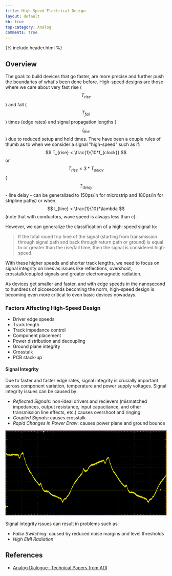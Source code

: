 ```yaml
---
title: High-Speed Electrical Design
layout: default
kb: true
top-category: Analog
comments: true
---
```


{% include header.html %}

## Overview

The goal: to build devices that go faster, are more precise and further push the boundaries of what's been done before. High-speed designs are those where we care about very fast rise ($$ T_{rise} $$) and fall ($$ T_{fall} $$) times (edge rates) and signal propagation lengths ($$ l_{line} $$) due to reduced setup and hold times. There have been a couple rules of thumb as to when we consider a signal "high-speed" such as if: $$ T_{rise} < \frac{1}{10*f_{clock}} $$ or $$ T_{rise} < 3*T_{delay} $$ ($$ T_{delay} $$ - line delay - can be generalized to 150ps/in for microstrip and 180ps/in for stripline paths) or when $$ l_{line} < \frac{1}{10}*\lambda $$ (note that with conductors, wave speed is always less than _c_).

However, we can generalize the classification of a high-speed signal to:
> If the total round trip time of the signal (starting from transmission through signal path and back through return path or ground) is equal to or greater than the rise/fall time, then the signal is considered high-speed.

With these higher speeds and shorter track lengths, we need to focus on signal integrity on lines as issues like reflections, overshoot, crosstalk/coupled signals and greater electromagnetic radiation.

As devices get smaller and faster, and with edge speeds in the nanosecond to hundreds of picoseconds becoming the norm, high-speed design is becoming even more critical to even basic devices nowadays.

### Factors Affecting High-Speed Design

* Driver edge speeds
* Track length
* Track impedance control
* Component placement
* Power distribution and decoupling
* Ground plane integrity
* Crosstalk
* PCB stack-up

#### Signal Integrity

Due to faster and faster edge rates, signal integrity is crucially important across component variation, temperature and power supply voltages. Signal integrity issues can be caused by:
* _Reflected Signals_: non-ideal drivers and recievers (mismatched impedances, output resistance, input capacitance, and other transmission line effects, etc.) causes overshoot and ringing
* _Coupled Signals_: causes crosstalk
* _Rapid Changes in Power Draw_: causes power plane and ground bounce

![Signal Integrity](SI_capture.png)

Signal integrity issues can result in problems such as:
* _False Switching_: caused by reduced noise margins and level thresholds
* _High EMI Radiation_

## References

* [Analog Dialogue- Technical Papers from ADI](http://www.analog.com/en/analog-dialogue.html)
